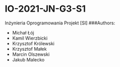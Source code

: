 # IO-2021-JN-G3-S1
Inżynieria Oprogramowania Projekt [SI]
###Authors:
* Michał Łój
* Kamil Wierzbicki
* Krzysztof Królewski
* Krzysztof Małek
* Marcin Olszewski
* Jakub Malecko
